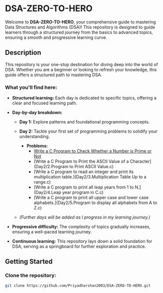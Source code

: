 # DSA-ZERO-TO-HERO

Welcome to **DSA-ZERO-TO-HERO**, your comprehensive guide to mastering Data Structures and Algorithms (DSA)! This repository is designed to guide learners through a structured journey from the basics to advanced topics, ensuring a smooth and progressive learning curve.

## Description

This repository is your one-stop destination for diving deep into the world of DSA. Whether you are a beginner or looking to refresh your knowledge, this guide offers a structured path to mastering DSA.

### What you'll find here:

- **Structured learning:** Each day is dedicated to specific topics, offering a clear and focused learning path.

- **Day-by-day breakdown:**
  - **Day 1:** Explore patterns and foundational programming concepts.
  - **Day 2:** Tackle your first set of programming problems to solidify your understanding.
    - **Problems:**
      - [Write a C Program to Check Whether a Number is Prime or Not](Day2/1.Program_to_Check_Prime_Number.c)
      - [Write a C Program to Print the ASCII Value of a Character](Day2/2.Program to Print ASCII Value.c)
      - [Write a C program to read an integer and print its multiplication table.](Day2/3.Multiplication Table Up to a range.c)
      - [Write a C program to print all leap years from 1 to N.](Day2/4.Leap year program in C.c)
      - [Write a C program to print all upper case and lower case alphabets.](Day2/5.Program to display all alphabets from A to Z.c)

  - *(Further days will be added as I progress in my learning journey.)*

- **Progressive difficulty:** The complexity of topics gradually increases, ensuring a well-paced learning journey.

- **Continuous learning:** This repository lays down a solid foundation for DSA, serving as a springboard for further exploration and practice.

## Getting Started

### Clone the repository:

```bash
git clone https://github.com/Priyadharshan2003/DSA-ZERO-TO-HERO.git
